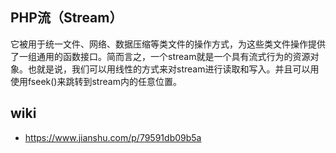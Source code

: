## PHP流（Stream）
它被用于统一文件、网络、数据压缩等类文件的操作方式，为这些类文件操作提供了一组通用的函数接口。简而言之，一个stream就是一个具有流式行为的资源对象。也就是说，我们可以用线性的方式来对stream进行读取和写入。并且可以用使用fseek()来跳转到stream内的任意位置。

## wiki
* https://www.jianshu.com/p/79591db09b5a